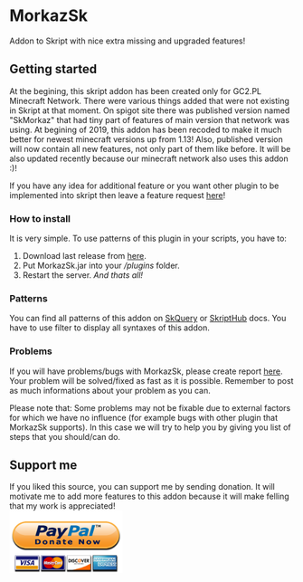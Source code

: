 # MorkazSk
Addon to Skript with nice extra missing and upgraded features!

## Getting started
At the begining, this skript addon has been created only for GC2.PL Minecraft Network. There were various things added that were not existing in Skript at that moment. On spigot site there was published version named "SkMorkaz" that had tiny part of features of main version that network was using. At begining of 2019, this addon has been recoded to make it much better for newest minecraft versions up from 1.13! Also, published version will now contain all new features, not only part of them like before. It will be also updated recently because our minecraft network also uses this addon :)!

If you have any idea for additional feature or you want other plugin to be implemented into skript then leave a feature request [here](https://github.com/MorkaZ/MorkazSk/issues/new?assignees=&labels=&template=feature_request.md&title= "here")!

### How to install
It is very simple. To use patterns of this plugin in your scripts, you have to:
1. Download last release from [here](https://github.com/MorkaZ/MorkazSk/releases "here").
2. Put MorkazSk.jar into your */plugins* folder.
3. Restart the server.
   *And thats all!*

### Patterns
You can find all patterns of this addon on [SkQuery](https://docs.skunity.com/syntax/ "SkQuery") or [SkriptHub](https://skripthub.net/docs/ "SkriptHub") docs.  You have to use filter to display all syntaxes of this addon.

### Problems
If you will have problems/bugs with MorkazSk, please create report [here](https://github.com/MorkaZ/MorkazSk/issues/new?assignees=&labels=&template=problem-report.md&title= "here"). Your problem will be solved/fixed as fast as it is possible.
Remember to post as much informations about your problem as you can.

Please note that:
Some problems may not be fixable due to external factors for which we have no influence (for example bugs with other plugin that MorkazSk supports). In this case we will try to help you by giving you list of steps that you should/can do.

## Support me
If you liked this source, you can support me by sending donation. It will motivate me to add more features to this addon because it will make felling that my work is appreciated!
</br><a href="https://www.paypal.me/Morkazoid"><img src="images/paypal-donate.png" data-canonical-src="" width="200" height="110" />
